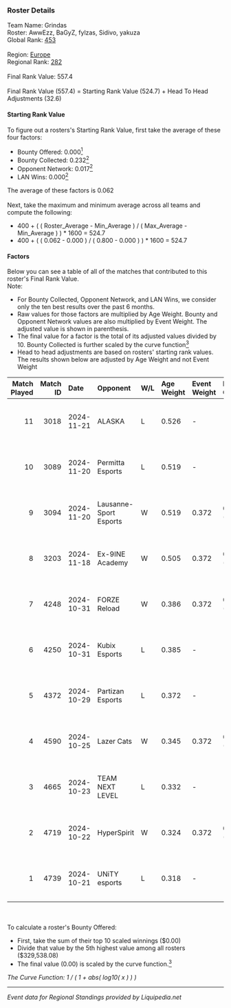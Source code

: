 ### Roster Details<br />
Team Name: Grindas<br />
Roster: AwwEzz, BaGyZ, fylzas, Sidivo, yakuza<br />
Global Rank: [453](../standings_global.md)<br />
<br />
Region: [Europe]( ../standings_europe.md)<br />
Regional Rank: [282]( ../standings_europe.md)<br />
<br />
Final Rank Value:  557.4<br />
<br />
Final Rank Value (557.4) = Starting Rank Value (524.7) + Head To Head Adjustments (32.6)<br />

#### Starting Rank Value<br />
To figure out a rosters's Starting Rank Value, first take the average of these four factors:<br />
- Bounty Offered: 0.000[<sup>1</sup>](#table2)
- Bounty Collected: 0.232[<sup>2</sup>](#table1)
- Opponent Network: 0.017[<sup>2</sup>](#table1)
- LAN Wins: 0.000[<sup>2</sup>](#table1)

The average of these factors is 0.062<br />
<br />
Next, take the maximum and minimum average across all teams and compute the following:<br />
- 400 + ( ( Roster_Average - Min_Average ) / ( Max_Average - Min_Average ) ) * 1600 = 524.7
- 400 + ( ( 0.062 - 0.000 ) / ( 0.800 - 0.000 ) ) * 1600 = 524.7


#### Factors<br />
Below you can see a table of all of the matches that contributed to this roster's Final Rank Value.<br />
Note:<br />

- For Bounty Collected, Opponent Network, and LAN Wins, we consider only the ten best results over the past 6 months.
- Raw values for those factors are multiplied by Age Weight. Bounty and Opponent Network values are also multiplied by Event Weight. The adjusted value is shown in parenthesis.
- The final value for a factor is the total of its adjusted values divided by 10. Bounty Collected is further scaled by the curve function[<sup>3</sup>](#curveFunction)
- Head to head adjustments are based on rosters' starting rank values. The results shown below are adjusted by Age Weight and not Event Weight
<span id="table1"></span><br />


| Match Played | Match ID | Date       | Opponent               | W/L | Age Weight | Event Weight | Bounty Collected | Opponent Network | LAN Wins  | H2H Adj. | Roster                                |
| -: | -: | :- | :- | :- | :- | :- | :- | :- | :- | -: | :- |
|           11 |     3018 | 2024-11-21 | ALASKA                 | L   | 0.526      | -            | -                | -                | -         |    -1.52 | AwwEzz, BaGyZ, fylzas, Sidivo, yakuza |
|           10 |     3089 | 2024-11-20 | Permitta Esports       | L   | 0.519      | -            | -                | -                | -         |    -3.11 | AwwEzz, BaGyZ, fylzas, Sidivo, yakuza |
|            9 |     3094 | 2024-11-20 | Lausanne-Sport Esports | W   | 0.519      | 0.372        | 0.000 (0.000)    | 0.124 (0.024)    | 0 (0.000) |     8.49 | AwwEzz, BaGyZ, fylzas, Sidivo, yakuza |
|            8 |     3203 | 2024-11-18 | Ex-9INE Academy        | W   | 0.505      | 0.372        | 0.000 (0.000)    | 0.033 (0.006)    | 0 (0.000) |     8.02 | AwwEzz, BaGyZ, fylzas, Sidivo, yakuza |
|            7 |     4248 | 2024-10-31 | FORZE Reload           | W   | 0.386      | 0.372        | 0.026 (0.004)    | 0.552 (0.079)    | 0 (0.000) |    10.44 | AwwEzz, BaGyZ, fylzas, Sidivo, yakuza |
|            6 |     4250 | 2024-10-31 | Kubix Esports          | L   | 0.385      | -            | -                | -                | -         |    -1.26 | AwwEzz, BaGyZ, fylzas, Sidivo, yakuza |
|            5 |     4372 | 2024-10-29 | Partizan Esports       | L   | 0.372      | -            | -                | -                | -         |    -0.54 | AwwEzz, BaGyZ, fylzas, Sidivo, yakuza |
|            4 |     4590 | 2024-10-25 | Lazer Cats             | W   | 0.345      | 0.372        | 0.005 (0.001)    | 0.378 (0.049)    | 0 (0.000) |     7.98 | AwwEzz, BaGyZ, fylzas, Sidivo, yakuza |
|            3 |     4665 | 2024-10-23 | TEAM NEXT LEVEL        | L   | 0.332      | -            | -                | -                | -         |    -1.52 | AwwEzz, BaGyZ, fylzas, Sidivo, yakuza |
|            2 |     4719 | 2024-10-22 | HyperSpirit            | W   | 0.324      | 0.372        | 0.004 (0.000)    | 0.119 (0.014)    | 0 (0.000) |     7.05 | AwwEzz, BaGyZ, fylzas, Sidivo, yakuza |
|            1 |     4739 | 2024-10-21 | UNiTY esports          | L   | 0.318      | -            | -                | -                | -         |    -1.40 | AwwEzz, BaGyZ, fylzas, Sidivo, yakuza |

<br />
<span id="table2"></span><br />
To calculate a roster's Bounty Offered:<br />

- First, take the sum of their top 10 scaled winnings ($0.00)
- Divide that value by the 5th highest value among all rosters ($329,538.08)
- The final value (0.00) is scaled by the curve function.[<sup>3</sup>](#curveFunction)

<span id="curveFunction"></span>_The Curve Function: 1 / ( 1 + abs( log10( x ) ) )_<br />

---
_Event data for Regional Standings provided by Liquipedia.net_<br />
